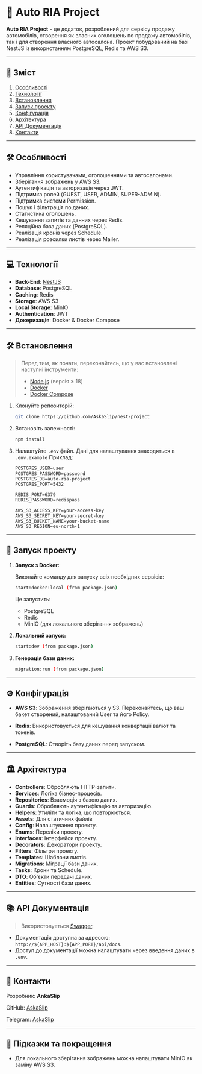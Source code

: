 
# 🚀 Auto RIA Project

**Auto RIA Project** - це додаток, розроблений для сервісу продажу автомобілів, створення як власних оголошень по продажу автомобілів, так і для створення власного автосалона.  Проект побудований на базі NestJS із використанням PostgreSQL, Redis та AWS S3.

---

## 📖 Зміст

1. [Особливості](#особливості)
2. [Технології](#технології)
3. [Встановлення](#встановлення)
4. [Запуск проекту](#запуск-проекту)
5. [Конфігурація](#конфігурація)
6. [Архітектура](#архітектура)
7. [API Документація](#api-документація)
8. [Контакти](#контакти)

---

## 🛠 Особливості

- Управління користувачами, оголошеннями та автосалонами.
- Зберігання зображень у AWS S3.
- Аутентифікація та авторизація через JWT.
- Підтримка ролей (GUEST, USER, ADMIN, SUPER-ADMIN).
- Підтримка системи Permission.
- Пошук і фільтрація по даних.
- Статистика оголошень.
- Кешування запитів та данних через Redis.
- Реляційна база даних (PostgreSQL).
- Реалізація кронів через Schedule.
- Реалізація розсилки листів через Mailer.

---

## 💻 Технології

- **Back-End**: [NestJS](https://nestjs.com)
- **Database**: PostgreSQL
- **Caching**: Redis
- **Storage**: AWS S3
- **Local Storage**: MinIO
- **Authentication**: JWT
- **Докеризація**: Docker & Docker Compose

---

## 🛠 Встановлення

> Перед тим, як почати, переконайтесь, що у вас встановлені наступні інструменти:
> - [Node.js](https://nodejs.org/) (версія ≥ 18)
> - [Docker](https://www.docker.com/)
> - [Docker Compose](https://docs.docker.com/compose/)

1. Клонуйте репозиторій:

   ```bash
   git clone https://github.com/AskaSlip/nest-project
   ```

2. Встановіть залежності:

   ```bash
   npm install
   ```

3. Налаштуйте `.env` файл. Дані для налаштування знаходяться в `.env.example` Приклад:

   ```env
   POSTGRES_USER=user
   POSTGRES_PASSWORD=password
   POSTGRES_DB=auto-ria-project
   POSTGRES_PORT=5432

   REDIS_PORT=6379
   REDIS_PASSWORD=redispass

   AWS_S3_ACCESS_KEY=your-access-key
   AWS_S3_SECRET_KEY=your-secret-key
   AWS_S3_BUCKET_NAME=your-bucket-name
   AWS_S3_REGION=eu-north-1
   ```

---

## 🚀 Запуск проекту

1. **Запуск з Docker:**

   Виконайте команду для запуску всіх необхідних сервісів:

   ```bash
   start:docker:local (from package.json)
   ```

   Це запустить:
    - PostgreSQL
    - Redis
    - MinIO (для локального зберігання зображень)


2. **Локальний запуск:**

   ```bash
   start:dev (from package.json)
   ```
   
3. **Генерація бази даних:**

   ```bash
   migration:run (from package.json)
   ```


---

## ⚙️ Конфігурація

- **AWS S3**:
  Зображення зберігаються у S3. Переконайтесь, що ваш бакет створений, налаштований User та його Policy.

- **Redis**:
  Використовується для кешування конвертації валют та токенів.

- **PostgreSQL**:
  Створіть базу даних перед запуском.

---

## 🏛 Архітектура

- **Controllers**: Обробляють HTTP-запити.
- **Services**: Логіка бізнес-процесів.
- **Repositories**: Взаємодія з базою даних.
- **Guards**: Обробляють аутентифікацію та авторизацію.
- **Helpers**: Утиліти та логіка, що повторюється.
- **Assets**: Для статичних файлів
- **Config**: Налаштування проекту.
- **Enums**: Переліки проекту.
- **Interfaces**: Інтерфейси проекту.
- **Decorators**: Декоратори проекту.
- **Filters**: Фільтри проекту.
- **Templates**: Шаблони листів.
- **Migrations**: Міграції бази даних.
- **Tasks**: Крони та Schedule.
- **DTO**: Об'єкти передачі даних.
- **Entities**: Сутності бази даних.

---

## 📚 API Документація

> Використовується [Swagger](https://swagger.io/).

- Документація доступна за адресою: `http://${APP_HOST}:${APP_PORT}/api/docs`.
- Доступ до документації можна налаштувати через введення даних в `.env`.

---

## 📩 Контакти

Розробник: **AnkaSlip**   

GitHub: [AskaSlip](https://github.com/AskaSlip)

Telegram: [AskaSlip](https://t.me/askavaren)

---

## 📌 Підказки та покращення

- Для локального зберігання зображень можна налаштувати MinIO як заміну AWS S3.





